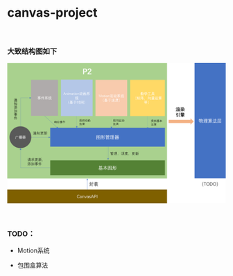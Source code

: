 # canvas-project

<br/>

### 大致结构图如下

![](https://github.com/phenomLi/Canvas-Render-Library/raw/master/structure.png)

<br/>

### TODO：

- Motion系统

- 包围盒算法
